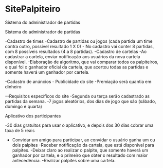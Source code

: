 # SitePalpiteiro
Sistema do administrador de partidas


Sistema do administrador de partidas

-Cadastro de times
-Cadastro de partidas ou jogos (cada partida um time contra outro, possível resultado 1 X 0)
	- No cadastro vai conter 8 partidas, com 8 possíveis resultados (4 a 8 partidas).
-Cadastro de cartelas
	-Ao cadastrar a cartela, enviar notificação aos usuários da nova cartela disponível.
-Elaboração de algoritmo, que vai comparar todos os palpiteiros, e qual foi o ganhador oficial da cartela, que acertou todas as partidas e somente haverá um ganhador por cartela.


-Cadastro de anúncios - Publicidade do site
-Premiação será quantia em dinheiro

 --Requisitos específicos do site
-Segunda ou terça serão cadastrado as partidas da semana.
-7 jogos aleatórios, dos dias de jogo que são (sábado, domingo e quarta)



Aplicativo dos participantes

-30 dias gratuitos para usar o aplicativo, e depois dos 30 dias cobrar uma taxa de 5 reais 
- Convidar um amigo para participar, ao convidar o usuário ganha um ou dois palpites
-Receber notificação da cartela, que está disponível para palpites.
-Deixar claro ao realizar o palpite, que somente haverá um ganhador por cartela, e o primeiro que obter o resultado com maior antecedência.
-Realizar palpites sobre uma cartela.




